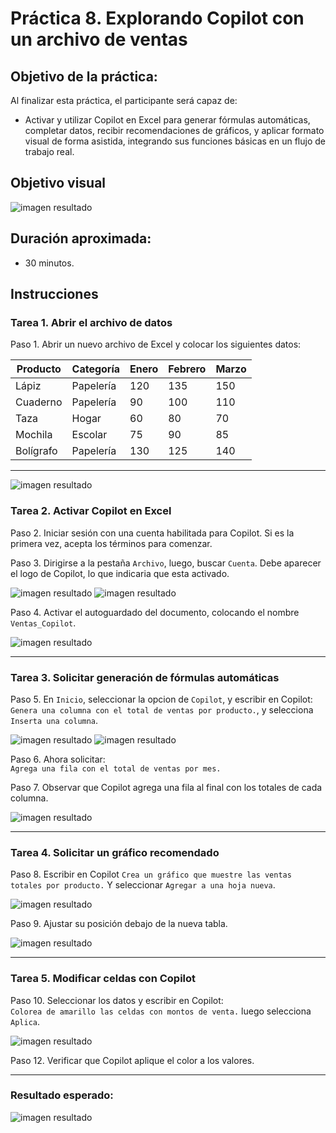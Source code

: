 # Práctica 8. Explorando Copilot con un archivo de ventas

## Objetivo de la práctica:

Al finalizar esta práctica, el participante será capaz de:
- Activar y utilizar Copilot en Excel para generar fórmulas automáticas, completar datos, recibir recomendaciones de gráficos, y aplicar formato visual de forma asistida, integrando sus funciones básicas en un flujo de trabajo real.

## Objetivo visual

![imagen resultado](../images/cap8_obj.png)

## Duración aproximada:
- 30 minutos.

## Instrucciones

### Tarea 1. **Abrir el archivo de datos**

Paso 1. Abrir un nuevo archivo de Excel y colocar los siguientes datos:

| Producto   | Categoría   | Enero | Febrero | Marzo |
|------------|-------------|--------|----------|--------|
| Lápiz      | Papelería   | 120    | 135      | 150    |
| Cuaderno   | Papelería   | 90     | 100      | 110    |
| Taza       | Hogar       | 60     | 80       | 70     |
| Mochila    | Escolar     | 75     | 90       | 85     |
| Bolígrafo  | Papelería   | 130    | 125      | 140    |

---

![imagen resultado](../images/cap8_1.png)

### Tarea 2. **Activar Copilot en Excel**

Paso 2. Iniciar sesión con una cuenta habilitada para Copilot. Si es la primera vez, acepta los términos para comenzar.

Paso 3. Dirigirse a la pestaña `Archivo`, luego, buscar `Cuenta`. Debe aparecer el logo de Copilot, lo que indicaria que esta activado.

![imagen resultado](../images/cap8_2.png)
![imagen resultado](../images/cap8_3.png)

Paso 4. Activar el autoguardado del documento, colocando el nombre `Ventas_Copilot`.

![imagen resultado](../images/cap8_4.png)

---

### Tarea 3. **Solicitar generación de fórmulas automáticas**

Paso 5. En `Inicio`, seleccionar la opcion de `Copilot`, y escribir en Copilot:  
`Genera una columna con el total de ventas por producto.`, y selecciona `Inserta una columna`.

![imagen resultado](../images/cap8_5.png)
![imagen resultado](../images/cap8_6.png)

Paso 6. Ahora solicitar:  
`Agrega una fila con el total de ventas por mes.`

Paso 7. Observar que Copilot agrega una fila al final con los totales de cada columna.

![imagen resultado](../images/cap8_7.png)

---

### Tarea 4. **Solicitar un gráfico recomendado**

Paso 8. Escribir en Copilot `Crea un gráfico que muestre las ventas totales por producto.`
Y seleccionar `Agregar a una hoja nueva`.

![imagen resultado](../images/cap8_8.png)

Paso 9. Ajustar su posición debajo de la nueva tabla.

![imagen resultado](../images/cap8_9.png)

---

### Tarea 5. **Modificar celdas con Copilot**

Paso 10. Seleccionar los datos y escribir en Copilot:  
`Colorea de amarillo las celdas con montos de venta.` luego selecciona `Aplica`.

![imagen resultado](../images/cap8_10.png)

Paso 12. Verificar que Copilot aplique el color a los valores.

---

### Resultado esperado:

![imagen resultado](../images/cap8_resultado.png)
